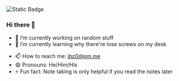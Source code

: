 ![Static Badge](https://img.shields.io/badge/I%20Use%20Arch%20BTW-blue?style=flat&logo=arch-linux)
### Hi there 👋
<!-- **JamesBLDZMB/JamesBLDZMB** is a ✨ _special_ ✨ repository because its `README.md` (this file) appears on your GitHub profile.

Here are some ideas to get you started: -->
- 🔭 I’m currently working on random stuff
- 🌱 I’m currently learning why there're lose screws on my desk
<!-- - 👯 I’m looking to collaborate on ...
- 🤔 I’m looking for help with ...
- 💬 Ask me about ... -->
- 📫 How to reach me: jbz0@pm.me
- 😄 Pronouns: He/Him/His
- ⚡ Fun fact: Note taking is only helpful if you read the notes later

